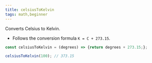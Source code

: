 ```yaml
---
title: celsiusToKelvin
tags: math,beginner
---
```


Converts Celsius to Kelvin.

- Follows the conversion formula `K = C + 273.15`.

```js
const celsiusToKelvin = (degrees) => {return degrees + 273.15;};
```

```js
celsiusToKelvin(100); // 373.15
```

